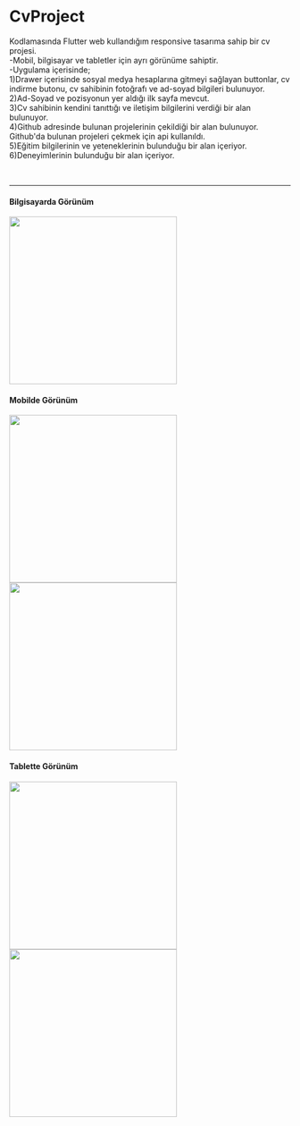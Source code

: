 # CvProject

Kodlamasında Flutter web kullandığım responsive tasarıma sahip bir cv projesi.
<br>
-Mobil, bilgisayar ve tabletler için ayrı görünüme sahiptir.
<br>
-Uygulama içerisinde;<br>
  1)Drawer içerisinde sosyal medya hesaplarına gitmeyi sağlayan buttonlar, cv indirme butonu, cv sahibinin fotoğrafı ve ad-soyad bilgileri bulunuyor.<br>
  2)Ad-Soyad ve pozisyonun yer aldığı ilk sayfa mevcut.<br>
  3)Cv sahibinin kendini tanıttığı ve iletişim bilgilerini verdiği bir alan bulunuyor.<br>
  4)Github adresinde bulunan projelerinin çekildiği bir alan bulunuyor. Github'da bulunan projeleri çekmek için api kullanıldı.<br>
  5)Eğitim bilgilerinin ve yeteneklerinin bulunduğu bir alan içeriyor.<br>
  6)Deneyimlerinin bulunduğu bir alan içeriyor.<br>
  
<br>
<hr>

<h4>Bilgisayarda Görünüm</h4>
<img src="https://user-images.githubusercontent.com/51122010/214248125-c802f738-066d-432f-971c-626f036225aa.png" width="300"/>

<br>

<h4>Mobilde Görünüm</h4>
<img src="https://user-images.githubusercontent.com/51122010/214248308-108f0d17-67fd-4276-ba88-b2e34a0e39a2.png" width="300"/>
<br>
<img src="https://user-images.githubusercontent.com/51122010/214248406-b633b70b-d241-4560-b5c0-f268399f9a8a.png" width="300"/>

<br>

<h4>Tablette Görünüm</h4>
<img src="https://user-images.githubusercontent.com/51122010/214248543-7c39e84c-becb-4b15-abc6-33f37fdc33fc.png" width="300"/>
<br>
<img src="https://user-images.githubusercontent.com/51122010/214248562-ce945569-6172-48b9-9a98-acf7cadf5ab0.png" width="300"/>
